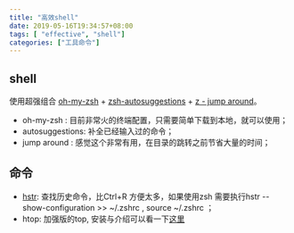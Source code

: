 ```yaml
---
title: "高效shell"
date: 2019-05-16T19:34:57+08:00
tags: [ "effective", "shell"]
categories: ["工具命令"]
---
```



## shell  

使用超强组合 [oh-my-zsh](https://ohmyz.sh/) + [zsh-autosuggestions](https://github.com/zsh-users/zsh-autosuggestions) + [z - jump around](https://github.com/rupa/z)。  
 
* oh-my-zsh : 目前非常火的终端配置，只需要简单下载到本地，就可以使用；  
* autosuggestions: 补全已经输入过的命令； 
* jump around : 感觉这个非常有用，在目录的跳转之前节省大量的时间；


## 命令 
 
* [hstr](https://github.com/dvorka/hstr): 查找历史命令，比Ctrl+R 方便太多，如果使用zsh 需要执行hstr --show-configuration >> ~/.zshrc , source ~/.zshrc ；     
* htop: 加强版的top, 安装与介绍可以看一下[这里](https://cloud.tencent.com/developer/article/1115041)